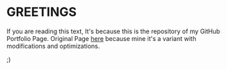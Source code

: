 # GREETINGS

If you are reading this text, It's because this is the repository of my GitHub Portfolio Page. Original Page [here](https://blackrockdigital.github.io/theme-vitality/) because mine it's a variant with modifications and optimizations.

;)
